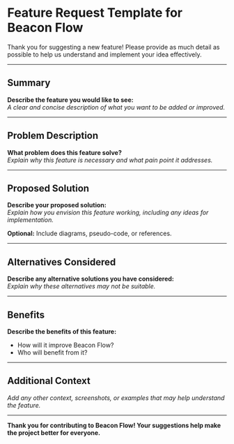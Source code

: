 # Feature Request Template for Beacon Flow

Thank you for suggesting a new feature! Please provide as much detail as possible to help us understand and implement your idea effectively.

---

## Summary

**Describe the feature you would like to see:**  
_A clear and concise description of what you want to be added or improved._

---

## Problem Description

**What problem does this feature solve?**  
_Explain why this feature is necessary and what pain point it addresses._

---

## Proposed Solution

**Describe your proposed solution:**  
_Explain how you envision this feature working, including any ideas for implementation._  

**Optional:** Include diagrams, pseudo-code, or references.

---

## Alternatives Considered

**Describe any alternative solutions you have considered:**  
_Explain why these alternatives may not be suitable._

---

## Benefits

**Describe the benefits of this feature:**  
- How will it improve Beacon Flow?  
- Who will benefit from it?  

---

## Additional Context

_Add any other context, screenshots, or examples that may help understand the feature._  

---

**Thank you for contributing to Beacon Flow! Your suggestions help make the project better for everyone.**
